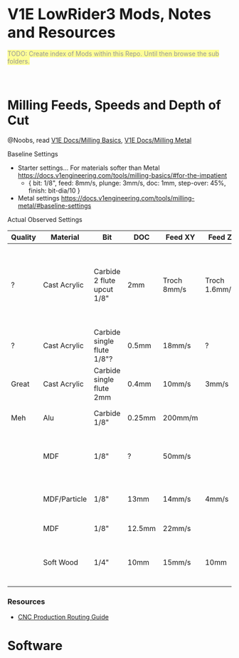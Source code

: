 # <big>V1E LowRider3 Mods, Notes and Resources</big>

<mark style="opacity:0.4">
TODO: Create index of Mods within this Repo.  Until then browse the sub folders.</mark>
<br/><br/><br/>

# Milling Feeds, Speeds and Depth of Cut
@Noobs, read [V1E Docs/Milling Basics](https://docs.v1engineering.com/tools/milling-basics/), [V1E Docs/Milling Metal](https://docs.v1engineering.com/tools/milling-metal/)

Baseline Settings
- Starter settings...  For materials softer than Metal https://docs.v1engineering.com/tools/milling-basics/#for-the-impatient
  - { bit: 1/8", feed: 8mm/s, plunge: 3mm/s, doc: 1mm, step-over: 45%, finish: bit-dia/10 } 
- Metal settings https://docs.v1engineering.com/tools/milling-metal/#baseline-settings


Actual Observed Settings

|Quality|Material|Bit|DOC|Feed XY|Feed Z|Speed|Coolant|Notes / Source |
| --- | --- | --- | --- | --- | --- | --- | --- | --- |
|?|Cast Acrylic|Carbide 2 flute upcut 1/8"|2mm|Troch 8mm/s|Troch 1.6mm/s|7K|NA|@barry99705 step-over:30%, trochoidal-step:20%, trochoidal-width:50%,oscillation: 0.05mm ?<br/>- https://www.youtube.com/watch?v=KtqhBiFaDpQ&t=396s <br/>- https://forum.v1e.com/t/acrylic-troubleshooting/5283/21?u=azab2c 
|?|Cast Acrylic|Carbide single flute 1/8"?|0.5mm|18mm/s|?|8.5K|?|https://forum.v1e.com/t/bits-for-cutting-abs-pc-plastic-at-1-8-inch-thickness/21278/5?u=azab2c
|Great|Cast Acrylic|Carbide single flute 2mm|0.4mm|10mm/s|3mm/s|5k|NA|https://forum.v1e.com/t/first-acrylic-cut-advice-please/27712/9?u=azab2c
|Meh|Alu|Carbide 1/8"|0.25mm|200mm/m||10K|WD-40| https://forum.v1e.com/t/aluminum-plates-for-lr3-speeds-and-feeds/33094/6 |
||MDF|1/8"|?|50mm/s||||https://forum.v1e.com/t/lowrider-maximum-speeds-and-feeds-depends-cut-deep-with-slow-feeds-to-max-cut-volume/29228/3
||MDF/Particle|1/8"|13mm|14mm/s|4mm/s|20k|NA|Topic includes Ryan's profiles https://forum.v1e.com/t/doing-some-more-speed-testing/34972/4?u=azab2c
||MDF|1/8"|12.5mm|22mm/s||7k|NA|https://forum.v1e.com/t/lr3-speed/34613/4?u=azab2c
||Soft Wood|1/4"|10mm|15mm/s|10mm||NA|https://forum.v1e.com/t/lowrider-maximum-speeds-and-feeds-depends-cut-deep-with-slow-feeds-to-max-cut-volume/29228/12

### Resources
- [CNC Production Routing Guide](https://forum.v1e.com/t/acrylic-troubleshooting/5283/4?u=azab2c)


# Software